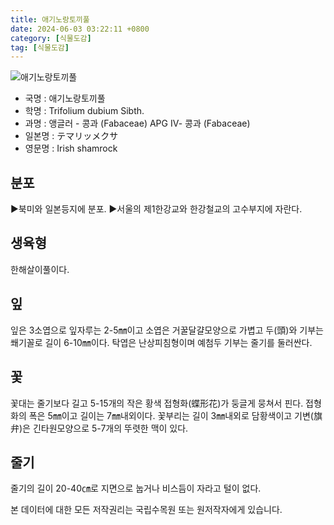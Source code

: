 ```yaml
---
title: 애기노랑토끼풀
date: 2024-06-03 03:22:11 +0800
category: [식물도감]
tag: [식물도감]
---
```




![애기노랑토끼풀](/fileUpload/plants/basic/Leguminosae/Trifolium/1962/1962_20160808133543717files_th2.jpg)
- 국명 : 애기노랑토끼풀
- 학명 : Trifolium dubium Sibth.
- 과명 : 앵글러 - 콩과 (Fabaceae) APG Ⅳ- 콩과 (Fabaceae)
- 일본명 : テマリッメクサ
- 영문명 : Irish shamrock


## 분포
▶북미와 일본등지에 분포.▶서울의 제1한강교와 한강철교의 고수부지에 자란다.
## 생육형
한해살이풀이다.
## 잎
잎은 3소엽으로 잎자루는 2-5㎜이고 소엽은 거꿀달걀모양으로 가볍고  두(頭)와 기부는 쐐기꼴로 길이 6-10㎜이다.  탁엽은 난상피침형이며 예첨두 기부는 줄기를 둘러싼다.
## 꽃
꽃대는 줄기보다 길고 5-15개의 작은 황색 접형화(蝶形花)가 둥글게 뭉쳐서 핀다. 접형화의 폭은 5㎜이고 길이는 7㎜내외이다. 꽃부리는 길이 3㎜내외로 담황색이고 기변(旗弁)은 긴타원모양으로 5-7개의 뚜렷한 맥이 있다.
## 줄기
줄기의 길이 20-40㎝로 지면으로 눕거나 비스듬이 자라고 털이 없다.






본 데이터에 대한 모든 저작권리는 국립수목원 또는 원저작자에게 있습니다.
